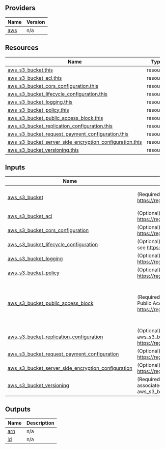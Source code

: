 <!-- BEGIN_TF_DOCS -->


## Providers

| Name | Version |
|------|---------|
| <a name="provider_aws"></a> [aws](#provider\_aws) | n/a |

## Resources

| Name | Type |
|------|------|
| [aws_s3_bucket.this](https://registry.terraform.io/providers/hashicorp/aws/latest/docs/resources/s3_bucket) | resource |
| [aws_s3_bucket_acl.this](https://registry.terraform.io/providers/hashicorp/aws/latest/docs/resources/s3_bucket_acl) | resource |
| [aws_s3_bucket_cors_configuration.this](https://registry.terraform.io/providers/hashicorp/aws/latest/docs/resources/s3_bucket_cors_configuration) | resource |
| [aws_s3_bucket_lifecycle_configuration.this](https://registry.terraform.io/providers/hashicorp/aws/latest/docs/resources/s3_bucket_lifecycle_configuration) | resource |
| [aws_s3_bucket_logging.this](https://registry.terraform.io/providers/hashicorp/aws/latest/docs/resources/s3_bucket_logging) | resource |
| [aws_s3_bucket_policy.this](https://registry.terraform.io/providers/hashicorp/aws/latest/docs/resources/s3_bucket_policy) | resource |
| [aws_s3_bucket_public_access_block.this](https://registry.terraform.io/providers/hashicorp/aws/latest/docs/resources/s3_bucket_public_access_block) | resource |
| [aws_s3_bucket_replication_configuration.this](https://registry.terraform.io/providers/hashicorp/aws/latest/docs/resources/s3_bucket_replication_configuration) | resource |
| [aws_s3_bucket_request_payment_configuration.this](https://registry.terraform.io/providers/hashicorp/aws/latest/docs/resources/s3_bucket_request_payment_configuration) | resource |
| [aws_s3_bucket_server_side_encryption_configuration.this](https://registry.terraform.io/providers/hashicorp/aws/latest/docs/resources/s3_bucket_server_side_encryption_configuration) | resource |
| [aws_s3_bucket_versioning.this](https://registry.terraform.io/providers/hashicorp/aws/latest/docs/resources/s3_bucket_versioning) | resource |

## Inputs

| Name | Description | Type | Default | Required |
|------|-------------|------|---------|:--------:|
| <a name="input_aws_s3_bucket"></a> [aws\_s3\_bucket](#input\_aws\_s3\_bucket) | (Required) Provides a S3 bucket resource. aws\_s3\_bucket, see https://registry.terraform.io/providers/hashicorp/aws/latest/docs/resources/s3_bucket | <pre>object({<br/>    bucket = string<br/>  })</pre> | `null` | no |
| <a name="input_aws_s3_bucket_acl"></a> [aws\_s3\_bucket\_acl](#input\_aws\_s3\_bucket\_acl) | (Optional) Provides an S3 bucket ACL resource. aws\_s3\_bucket\_acl, see https://registry.terraform.io/providers/hashicorp/aws/latest/docs/resources/s3_bucket_acl | `any` | `null` | no |
| <a name="input_aws_s3_bucket_cors_configuration"></a> [aws\_s3\_bucket\_cors\_configuration](#input\_aws\_s3\_bucket\_cors\_configuration) | (Optional) Provides an S3 bucket CORS configuration resource. aws\_s3\_bucket\_cors\_configuration, see https://registry.terraform.io/providers/hashicorp/aws/latest/docs/resources/s3_bucket_cors_configuration | `any` | `null` | no |
| <a name="input_aws_s3_bucket_lifecycle_configuration"></a> [aws\_s3\_bucket\_lifecycle\_configuration](#input\_aws\_s3\_bucket\_lifecycle\_configuration) | (Optional) Provides an independent configuration resource for S3 bucket lifecycle configuration. aws\_s3\_bucket\_lifecycle\_configuration, see https://registry.terraform.io/providers/hashicorp/aws/latest/docs/resources/s3_bucket_lifecycle_configuration | `any` | `null` | no |
| <a name="input_aws_s3_bucket_logging"></a> [aws\_s3\_bucket\_logging](#input\_aws\_s3\_bucket\_logging) | (Optional) Provides an S3 bucket (server access) logging resource. aws\_s3\_bucket\_logging, see https://registry.terraform.io/providers/hashicorp/aws/latest/docs/resources/s3_bucket_logging | `any` | `null` | no |
| <a name="input_aws_s3_bucket_policy"></a> [aws\_s3\_bucket\_policy](#input\_aws\_s3\_bucket\_policy) | (Optional) Attaches a policy to an S3 bucket resource. aws\_s3\_bucket\_policy, see https://registry.terraform.io/providers/hashicorp/aws/latest/docs/resources/s3_bucket_policy | `any` | `null` | no |
| <a name="input_aws_s3_bucket_public_access_block"></a> [aws\_s3\_bucket\_public\_access\_block](#input\_aws\_s3\_bucket\_public\_access\_block) | (Required) Manages S3 bucket-level Public Access Block configuration. For more information about these settings, see the AWS S3 Block Public Access documentation. aws\_s3\_bucket\_public\_access\_block, see https://registry.terraform.io/providers/hashicorp/aws/latest/docs/resources/s3_bucket_public_access_block | <pre>object({<br/>    block_public_acls       = bool<br/>    block_public_policy     = bool<br/>    ignore_public_acls      = bool<br/>    restrict_public_buckets = bool<br/>  })</pre> | <pre>{<br/>  "block_public_acls": true,<br/>  "block_public_policy": true,<br/>  "ignore_public_acls": true,<br/>  "restrict_public_buckets": true<br/>}</pre> | no |
| <a name="input_aws_s3_bucket_replication_configuration"></a> [aws\_s3\_bucket\_replication\_configuration](#input\_aws\_s3\_bucket\_replication\_configuration) | (Optional) Provides an independent configuration resource for S3 bucket replication configuration. aws\_s3\_bucket\_replication\_configuration, see https://registry.terraform.io/providers/hashicorp/aws/latest/docs/resources/s3_bucket_replication_configuration#access_control_translation | `any` | `null` | no |
| <a name="input_aws_s3_bucket_request_payment_configuration"></a> [aws\_s3\_bucket\_request\_payment\_configuration](#input\_aws\_s3\_bucket\_request\_payment\_configuration) | (Optional) Provides an S3 bucket request payment configuration resource. aws\_s3\_bucket\_request\_payment\_configuration, see https://registry.terraform.io/providers/hashicorp/aws/latest/docs/resources/s3_bucket_request_payment_configuration | `any` | `null` | no |
| <a name="input_aws_s3_bucket_server_side_encryption_configuration"></a> [aws\_s3\_bucket\_server\_side\_encryption\_configuration](#input\_aws\_s3\_bucket\_server\_side\_encryption\_configuration) | (Optional) Provides a S3 bucket server-side encryption configuration resource. aws\_s3\_bucket\_server\_side\_encryption\_configuration, see https://registry.terraform.io/providers/hashicorp%20%20/aws/latest/docs/resources/s3_bucket_server_side_encryption_configuration | `any` | `null` | no |
| <a name="input_aws_s3_bucket_versioning"></a> [aws\_s3\_bucket\_versioning](#input\_aws\_s3\_bucket\_versioning) | (Required) Provides a resource for controlling versioning on an S3 bucket. Deleting this resource will either suspend versioning on the associated S3 bucket or simply remove the resource from Terraform state if the associated S3 bucket is unversioned. aws\_s3\_bucket\_versioning, see https://registry.terraform.io/providers/hashicorp/aws/latest/docs/resources/s3_bucket_versioning | `any` | `null` | no |

## Outputs

| Name | Description |
|------|-------------|
| <a name="output_arn"></a> [arn](#output\_arn) | n/a |
| <a name="output_id"></a> [id](#output\_id) | n/a |
<!-- END_TF_DOCS -->